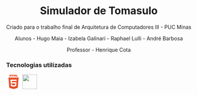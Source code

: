  <h1 align="center">Simulador de Tomasulo </h1>
 <p align="center">Criado para o trabalho final de Arquitetura de Computadores III - PUC Minas</p>
 <p align="center">Alunos - Hugo Maia - Izabela Galinari - Raphael Lulli - André Barbosa</p>
 <p align="center">Professor - Henrique Cota</p>
 
 
 ### Tecnologias utilizadas

<img src="https://raw.githubusercontent.com/devicons/devicon/1119b9f84c0290e0f0b38982099a2bd027a48bf1/icons/html5/html5-plain-wordmark.svg" width="40" height="40"/> <img src="https://cdn.jsdelivr.net/gh/devicons/devicon/icons/linux/linux-original.svg" width="40" height="40"/>

